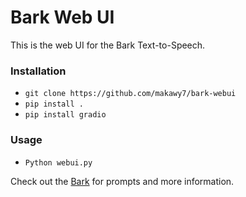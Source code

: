 # Bark Web UI

This is the web UI for the Bark Text-to-Speech.

### Installation

- `git clone https://github.com/makawy7/bark-webui`
- `pip install .`
- `pip install gradio`

### Usage

- `Python webui.py`

Check out the [Bark](https://github.com/suno-ai/bark) for prompts and more information.
